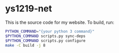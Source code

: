 # ys1219-net

This is the source code for my website. To build, run:

```bash
PYTHON_COMMAND="{your python 3 command}"
$PYTHON_COMMAND scripts.py sync-deps
$PYTHON_COMMAND scripts.py configure
make -C build -j 8
```